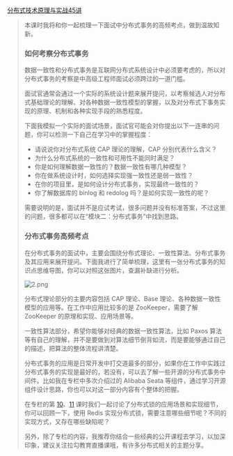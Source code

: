 [分布式技术原理与实战45讲](https://kaiwu.lagou.com/course/courseInfo.htm?courseId=69&sid=20-h5Url-0&buyFrom=2&pageId=1pz4#/detail/pc?id=1911)



> 本课时我将和你一起梳理一下面试中分布式事务的高频考点，做到温故知新。
>
> ### 如何考察分布式事务
>
> 数据一致性和分布式事务是互联网分布式系统设计中必须要考虑的，所以对分布式事务的考察是中高级工程师面试必须跨过的一道门槛。
>
> 面试官通常会通过一个实际的系统设计题来展开提问，以考察候选人对分布式基础理论的理解、对各种数据一致性模型的掌握，以及对分布式下事务实现的原理、机制和各种实现手段的熟悉程度。
>
> 下面我模拟一个实际的面试场景，面试官可能会对你提出以下一连串的问题，你可以检测一下自己在学习中的掌握程度：
>
> - 请说说你对分布式系统 CAP 理论的理解，CAP 分别代表什么含义？
> - 为什么分布式系统的一致性和可用性不能同时满足？
> - 你是如何理解数据一致性的？数据一致性有哪几种模型？
> - 你在做系统设计时，如何选择实现强一致性还是弱一致性？
> - 在你的项目里，是如何设计分布式事务，实现最终一致性的？
> - 你了解数据库的 binlog 和 redolog 吗？是如何实现一致性的呢？
>
> 需要说明的是，面试并不是应试考试，很多问题并没有标准答案，不过这里的问题，很多都可以在“模块二：分布式事务”中找到思路。
>
> ### 分布式事务高频考点
>
> 在分布式事务的面试中，主要会围绕分布式理论、一致性算法、分布式事务及其应用来展开提问。下面我进行了简单梳理，这里有一张分布式事务的知识点思维导图，你可以对照这张图片，查漏补缺进行分析。
>
> ![2.png](https://s0.lgstatic.com/i/image/M00/4D/49/Ciqc1F9Z42uAP8aiAAGiixfdARo703.png)
>
> 分布式理论部分的主要内容包括 CAP 理论、Base 理论、各种数据一致性模型的应用等。在工作中应用比较多的是 ZooKeeper，需要了解 ZooKeeper 的原理和实现、应用场景等。
>
> 一致性算法部分，希望你能够对经典的数据一致性算法，比如 Paxos 算法等有自己的理解，并不是要做到对算法细节倒背如流，而是要能够通过自己的描述，把算法的整体流程讲清楚。
>
> 分布式事务的应用是日常开发中打交道最多的部分，如果你在工作中实践过分布式事务的实现是最好的，若没有，可以去了解一些开源的分布式事务中间件。比如我在专栏中多次介绍过的 Alibaba Seata 等组件，通过学习开源组件设计思路，你也可以对这一部分内容有个整体的把握。
>
> 在专栏的第 [10](https://kaiwu.lagou.com/course/courseInfo.htm?courseId=69#/detail/pc?id=1909)、[11](https://kaiwu.lagou.com/course/courseInfo.htm?courseId=69#/detail/pc?id=1910) 课时我们一起讨论了分布式锁的应用场景和实现细节，你可以回顾一下，使用 Redis 实现分布式锁，需要注意哪些细节呢？不同的实现方式，又存在哪些缺陷呢？
>
> 另外，除了专栏的内容，我推荐你结合一些经典的公开课程去学习，以加深印象，建议关注拉勾教育直播课哦，有许多分布式相关的主题分享。